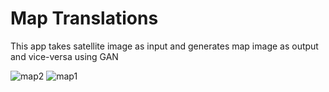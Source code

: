 # Map Translations

This app takes satellite image as input and generates map image as output and vice-versa using GAN

![map2](https://github.com/Rishith-S/map-translations/assets/87572747/80003431-f3ca-4214-bdb4-c28c2c374567)
![map1](https://github.com/Rishith-S/map-translations/assets/87572747/3052bc13-050c-4768-ad86-fd44a3846b3b)
